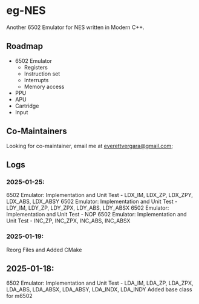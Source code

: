# eg-NES
Another 6502 Emulator for NES written in Modern C++.

## Roadmap
- 6502 Emulator
	* Registers
	* Instruction set
	* Interrupts
	* Memory access
- PPU 
- APU
- Cartridge
- Input

## Co-Maintainers
Looking for co-maintainer, email me at everettvergara@gmail.com;

## Logs

### 2025-01-25:
6502 Emulator: Implementation and Unit Test - LDX_IM, LDX_ZP, LDX_ZPY, LDX_ABS,  LDX_ABSY
6502 Emulator: Implementation and Unit Test - LDY_IM, LDY_ZP, LDY_ZPX, LDY_ABS,  LDY_ABSX
6502 Emulator: Implementation and Unit Test - NOP
6502 Emulator: Implementation and Unit Test - INC_ZP, INC_ZPX, INC_ABS, INC_ABSX

### 2025-01-19:
Reorg Files and Added CMake

## 2025-01-18:
6502 Emulator: Implementation and Unit Test - LDA_IM, LDA_ZP, LDA_ZPX, LDA_ABS, LDA_ABSX, LDA_ABSY, LDA_INDX, LDA_INDY
Added base class for m6502